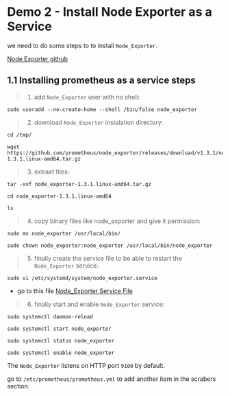 # Demo 2 - Install Node Exporter as a Service

we need to do some steps to to install `Node_Exporter`.

[Node Exporter github](https://github.com/prometheus/node_exporter)

## 1.1 Installing prometheus as a service steps

> 1. add `Node_Exporter` user with no shell:

```
sudo useradd --no-create-home --shell /bin/false node_exporter
```
> 2. download `Node_Exporter` instalation directory:

```
cd /tmp/

wget https://github.com/prometheus/node_exporter/releases/download/v1.3.1/node_exporter-1.3.1.linux-amd64.tar.gz
```
> 3. extraxt files:
```
tar -xvf node_exporter-1.3.1.linux-amd64.tar.gz

cd node_exporter-1.3.1.linux-amd64

ls
```
> 4. copy binary files like node_exporter and give it permission:
```
sudo mv node_exporter /usr/local/bin/

sudo chown node_exporter:node_exporter /usr/local/bin/node_exporter
```
> 5. finally create the service file to be able to restart the `Node_Exporter` service:
```
sudo vi /etc/systemd/system/node_exporter.service
```
- go to this file [Node_Exporter Service File](node_exporter.service)

> 6. finally start and enable `Node_Exporter` service:
```
sudo systemctl daemon-reload

sudo systemctl start node_exporter

sudo systemctl status node_exporter

sudo systemctl enable node_exporter
```
The `Node_Exporter` listens on HTTP port `9100` by default.

go to `/etc/prometheus/prometheus.yml` to add another item in the scrabers section.
